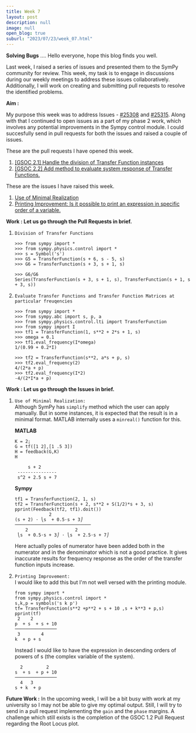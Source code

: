 ```yaml
---
title: Week 7
layout: post
description: null
image: null
open_blog: true
suburl: "2023/07/23/week_07.html"
---
```


**Solving Bugs**
.... Hello everyone, hope this blog finds you well.

Last week, I raised a series of issues and presented them to the SymPy community for review. This week, my task is to engage in discussions during our weekly meetings to address these issues collaboratively. Additionally, I will work on creating and submitting pull requests to resolve the identified problems.

**Aim :**

My purpose this week was to address Issues - [#25308](https://github.com/sympy/sympy/issues/25308) and [#25315](https://github.com/sympy/sympy/issues/25326). Along with that I continued to open issues as a part of my phase 2 work, which involves any potential improvements in the Sympy control module.
I could succesfully send in pull requests for both the issues and raised a couple of issues.

These are the pull requests I have opened this week.
1. [ [GSOC 2.1] Handle the division of Transfer Function instances ](https://github.com/sympy/sympy/pull/25329)
2. [ [GSOC 2.2] Add method to evaluate system response of Transfer Functions. ](https://github.com/sympy/sympy/pull/25335)

These are the issues I have raised this week.
1. [Use of Minimal Realization](https://github.com/sympy/sympy/issues/25340)
2. [Printing Improvement: Is it possible to print an expression in specific order of a variable.](https://github.com/sympy/sympy/issues/25347)

**Work : Let us go through the Pull Requests in brief.**
1. `Division of Transfer Functions`
   ```
   >>> from sympy import *
   >>> from sympy.physics.control import *
   >>> s = Symbol('s')
   >>> G5 = TransferFunction(s + 6, s - 5, s)
   >>> G6 = TransferFunction(s + 3, s + 1, s)

   >>> G6/G6
   Series(TransferFunction(s + 3, s + 1, s), TransferFunction(s + 1, s + 3, s))
   ```
2. `Evaluate Transfer Functions and Transfer Function Matrices at particular freuqencies`
   ```
   >>> from sympy import *
   >>> from sympy.abc import s, p, a
   >>> from sympy.physics.control.lti import TransferFunction
   >>> from sympy import I
   >>> tf1 = TransferFunction(1, s**2 + 2*s + 1, s)
   >>> omega = 0.1
   >>> tf1.eval_frequency(I*omega)
   1/(0.99 + 0.2*I)

   >>> tf2 = TransferFunction(s**2, a*s + p, s)
   >>> tf2.eval_frequency(2)
   4/(2*a + p)
   >>> tf2.eval_frequency(I*2)
   -4/(2*I*a + p)
   ```

**Work : Let us go through the Issues in brief.**
1. `Use of Minimal Realization: `\
   Although SymPy has `simplify` method which the user can apply manually. But in some instances, it is expected that the result is in a minimal format. MATLAB internally uses
   a `minreal()` function for this.
   
   **MATLAB**
   ```
   K = 2;
   G = tf([1 2],[1 .5 3])
   H = feedback(G,K)
   H

        s + 2
    ---------------
    s^2 + 2.5 s + 7
   ```
   **Sympy**
   ```
   tf1 = TransferFunction(2, 1, s)
   tf2 = TransferFunction(s + 2, s**2 + S(1/2)*s + 3, s)
   pprint(Feedback(tf2, tf1).doit())
                2
   (s + 2) ⋅ ⎝s  + 0.5⋅s + 3⎠
   ─────────────────────────────
       2                  2
    ⎝s  + 0.5⋅s + 3⎠ ⋅ ⎝s  + 2.5⋅s + 7⎠
   ```
   Here actually poles of numerator have been added both in the numerator and in the denominator which is not a good practice.
   It gives inaccurate results for frequency response as the order of the transfer function inputs increase.
   
2. `Printing Improvement: `\
     I would like to add this but I'm not well versed with the printing module.
     ```
    from sympy import *
    from sympy.physics.control import *
    s,k,p = symbols('s k p')
    tf= TransferFunction(s**2 +p**2 + s + 10 ,s + k**3 + p,s)
    pprint(tf)
      2    2
    p  + s  + s + 10
    ────────────────
      3        4
    k  + p + s
      ```
    Instead I would like to have the expression in descending orders of powers of s (the complex variable of the system).
    ```
      2         2
    s  + s  + p + 10
    ────────────────
      4   3
    s + k  + p
    ```


**Future Work :**
In the upcoming week, I will be a bit busy with work at my university so I may not be able to give my optimal output. Still, I will try to send in a pull request implementing the `gain` and the `phase` margins. A challenge which still exists is the completion of the GSOC 1.2 Pull Request regarding the Root Locus plot.
